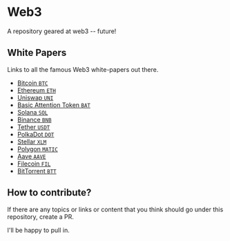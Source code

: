 # Web3
A repository geared at web3 -- future!

## White Papers
Links to all the famous Web3 white-papers out there.

* [Bitcoin `BTC`](https://bitcoin.org/bitcoin.pdf)
* [Ethereum `ETH`](https://ethereum.org/669c9e2e2027310b6b3cdce6e1c52962/Ethereum_White_Paper_-_Buterin_2014.pdf)
* [Uniswap `UNI`](https://uniswap.org/whitepaper.pdf)
* [Basic Attention Token `BAT`](https://basicattentiontoken.org/static-assets/documents/BasicAttentionTokenWhitePaper-4.pdf)
* [Solana `SOL`](https://solana.com/solana-whitepaper.pdf)
* [Binance `BNB`](https://www.exodus.com/assets/docs/binance-coin-whitepaper.pdf)
* [Tether `USDT`](https://assets.ctfassets.net/vyse88cgwfbl/5UWgHMvz071t2Cq5yTw5vi/c9798ea8db99311bf90ebe0810938b01/TetherWhitePaper.pdf)
* [PolkaDot `DOT`](https://polkadot.network/PolkaDotPaper.pdf)
* [Stellar `XLM`](https://assets.website-files.com/5deac75ecad2173c2ccccbc7/5df2560fba2fb0526f0ed55f_stellar-consensus-protocol.pdf)
* [Polygon `MATIC`](https://polygon.technology/lightpaper-polygon.pdf)
* [Aave `AAVE`](https://github.com/aave/aave-protocol/blob/master/docs/Aave_Protocol_Whitepaper_v1_0.pdf)
* [Filecoin `FIL`](https://filecoin.io/filecoin.pdf)
* [BitTorrent `BTT`](https://www.bittorrent.com/btt/btt-docs/BitTorrent_(BTT)_White_Paper_v0.8.7_Feb_2019.pdf)


## How to contribute?
If there are any topics or links or content that you think should go under this repository, create a PR.

I'll be happy to pull in.

